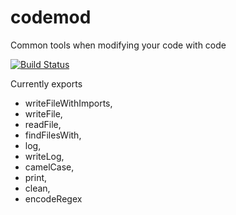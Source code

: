 # codemod
Common tools when modifying your code with code

[![Build Status](https://travis-ci.org/jahredhope/codemod.svg?branch=master)](https://travis-ci.org/jahredhope/codemod)

Currently exports

- writeFileWithImports,
- writeFile,
- readFile,
- findFilesWith,
- log,
- writeLog,
- camelCase,
- print,
- clean,
- encodeRegex
